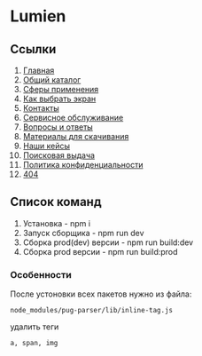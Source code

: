 # Lumien

## Ссылки

1. [Главная](https://oaktre.github.io/lumien/build/)
2. [Общий каталог](https://oaktre.github.io/lumien/build/common-catalog.html)
3. [Сферы применения](https://oaktre.github.io/lumien/build/spheres.html)
4. [Как выбрать экран](https://oaktre.github.io/lumien/build/how-choose-screen.html)
5. [Контакты](https://oaktre.github.io/lumien/build/contacts.html)
6. [Сервисное обслуживание](https://oaktre.github.io/lumien/build/service.html)
7. [Вопросы и ответы](https://oaktre.github.io/lumien/build/faq.html)
8. [Материалы для скачивания](https://oaktre.github.io/lumien/build/files.html)
9. [Наши кейсы](https://oaktre.github.io/lumien/build/cases-page.html)
10. [Поисковая выдача](https://oaktre.github.io/lumien/build/search-results.html)
11. [Политика конфиденциальности](https://oaktre.github.io/lumien/build/policy.html)
12. [404](https://oaktre.github.io/lumien/build/404.html)




## Список команд

1. Установка - npm i
2. Запуск сборщика - npm run dev
3. Сборка prod(dev) версии - npm run build:dev
4. Сборка prod версии - npm run build:prod

### Особенности

После устоновки всех пакетов нужно из файла:
```
node_modules/pug-parser/lib/inline-tag.js
```
удалить теги
```
a, span, img
```
